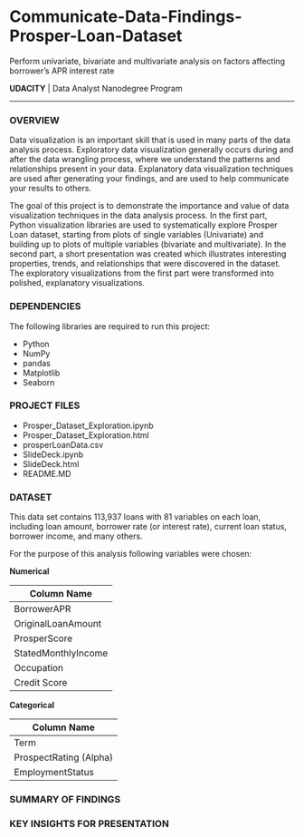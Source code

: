 # Communicate-Data-Findings-Prosper-Loan-Dataset
Perform univariate, bivariate and multivariate analysis on factors affecting borrower’s APR interest rate

**UDACITY** | Data Analyst Nanodegree Program

---

### OVERVIEW

Data visualization is an important skill that is used in many parts of the data analysis process. Exploratory data visualization generally occurs during and after the data wrangling process, where we understand the patterns and relationships present in your data. Explanatory data visualization techniques are used after generating your findings, and are used to help communicate your results to others.

The goal of this project is to demonstrate the importance and value of data visualization techniques in the data analysis process. In the first part, Python visualization libraries are used to systematically explore Prosper Loan dataset, starting from plots of single variables (Univariate) and building up to plots of multiple variables (bivariate and multivariate). In the second part, a short presentation was created which illustrates interesting properties, trends, and relationships that were discovered in the dataset. The exploratory visualizations from the first part were transformed into polished, explanatory visualizations.

### DEPENDENCIES

The following libraries are required to run this project:

- Python
- NumPy
- pandas
- Matplotlib
- Seaborn

### PROJECT FILES
<ul>
  <li>Prosper_Dataset_Exploration.ipynb</li>
  <li>Prosper_Dataset_Exploration.html</li>
  <li>prosperLoanData.csv</li>
  <li>SlideDeck.ipynb</li>
  <li>SlideDeck.html</li>
  <li>README.MD</li>
</ul>

### DATASET

This data set contains 113,937 loans with 81 variables on each loan, including loan amount, borrower rate (or interest rate), current loan status, borrower income, and many others.

For the purpose of this analysis following variables were chosen:

**Numerical** 

| Column Name   |
|----------|
| BorrowerAPR |
| OriginalLoanAmount |
| ProsperScore |
| StatedMonthlyIncome |
| Occupation |
| Credit Score |

**Categorical**

| Column Name   |
|----------|
| Term |
| ProspectRating (Alpha) |
| EmploymentStatus |

### SUMMARY OF FINDINGS

### KEY INSIGHTS FOR PRESENTATION
